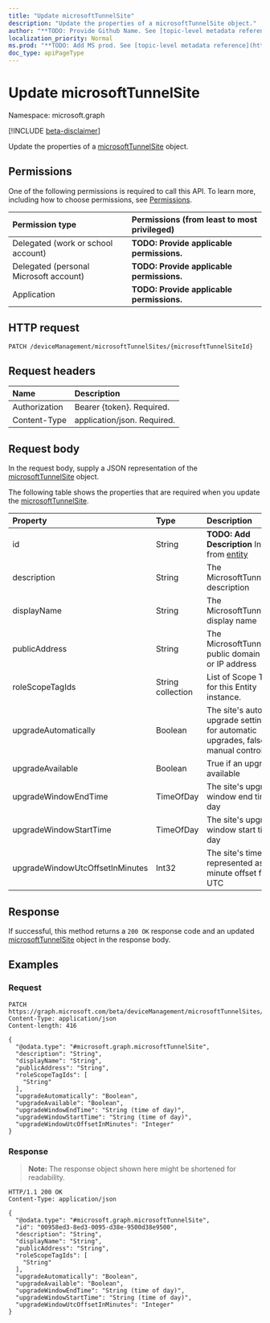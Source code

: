 ```yaml
---
title: "Update microsoftTunnelSite"
description: "Update the properties of a microsoftTunnelSite object."
author: "**TODO: Provide Github Name. See [topic-level metadata reference](https://msgo.azurewebsites.net/add/document/guidelines/metadata.html#topic-level-metadata)**"
localization_priority: Normal
ms.prod: "**TODO: Add MS prod. See [topic-level metadata reference](https://msgo.azurewebsites.net/add/document/guidelines/metadata.html#topic-level-metadata)**"
doc_type: apiPageType
---
```


# Update microsoftTunnelSite
Namespace: microsoft.graph

[!INCLUDE [beta-disclaimer](../../includes/beta-disclaimer.md)]

Update the properties of a [microsoftTunnelSite](../resources/microsofttunnelsite.md) object.

## Permissions
One of the following permissions is required to call this API. To learn more, including how to choose permissions, see [Permissions](/graph/permissions-reference).

|Permission type|Permissions (from least to most privileged)|
|:---|:---|
|Delegated (work or school account)|**TODO: Provide applicable permissions.**|
|Delegated (personal Microsoft account)|**TODO: Provide applicable permissions.**|
|Application|**TODO: Provide applicable permissions.**|

## HTTP request

<!-- {
  "blockType": "ignored"
}
-->
``` http
PATCH /deviceManagement/microsoftTunnelSites/{microsoftTunnelSiteId}
```

## Request headers
|Name|Description|
|:---|:---|
|Authorization|Bearer {token}. Required.|
|Content-Type|application/json. Required.|

## Request body
In the request body, supply a JSON representation of the [microsoftTunnelSite](../resources/microsofttunnelsite.md) object.

The following table shows the properties that are required when you update the [microsoftTunnelSite](../resources/microsofttunnelsite.md).

|Property|Type|Description|
|:---|:---|:---|
|id|String|**TODO: Add Description** Inherited from [entity](../resources/entity.md)|
|description|String|The MicrosoftTunnelSite's description|
|displayName|String|The MicrosoftTunnelSite's display name|
|publicAddress|String|The MicrosoftTunnelSite's public domain name or IP address|
|roleScopeTagIds|String collection|List of Scope Tags for this Entity instance.|
|upgradeAutomatically|Boolean|The site's automatic upgrade setting. True for automatic upgrades, false for manual control|
|upgradeAvailable|Boolean|True if an upgrade is available|
|upgradeWindowEndTime|TimeOfDay|The site's upgrade window end time of day|
|upgradeWindowStartTime|TimeOfDay|The site's upgrade window start time of day|
|upgradeWindowUtcOffsetInMinutes|Int32|The site's timezone represented as a minute offset from UTC|



## Response

If successful, this method returns a `200 OK` response code and an updated [microsoftTunnelSite](../resources/microsofttunnelsite.md) object in the response body.

## Examples

### Request
<!-- {
  "blockType": "request",
  "name": "update_microsofttunnelsite"
}
-->
``` http
PATCH https://graph.microsoft.com/beta/deviceManagement/microsoftTunnelSites/{microsoftTunnelSiteId}
Content-Type: application/json
Content-length: 416

{
  "@odata.type": "#microsoft.graph.microsoftTunnelSite",
  "description": "String",
  "displayName": "String",
  "publicAddress": "String",
  "roleScopeTagIds": [
    "String"
  ],
  "upgradeAutomatically": "Boolean",
  "upgradeAvailable": "Boolean",
  "upgradeWindowEndTime": "String (time of day)",
  "upgradeWindowStartTime": "String (time of day)",
  "upgradeWindowUtcOffsetInMinutes": "Integer"
}
```


### Response
>**Note:** The response object shown here might be shortened for readability.
<!-- {
  "blockType": "response",
  "truncated": true
}
-->
``` http
HTTP/1.1 200 OK
Content-Type: application/json

{
  "@odata.type": "#microsoft.graph.microsoftTunnelSite",
  "id": "00958ed3-8ed3-0095-d38e-9500d38e9500",
  "description": "String",
  "displayName": "String",
  "publicAddress": "String",
  "roleScopeTagIds": [
    "String"
  ],
  "upgradeAutomatically": "Boolean",
  "upgradeAvailable": "Boolean",
  "upgradeWindowEndTime": "String (time of day)",
  "upgradeWindowStartTime": "String (time of day)",
  "upgradeWindowUtcOffsetInMinutes": "Integer"
}
```

